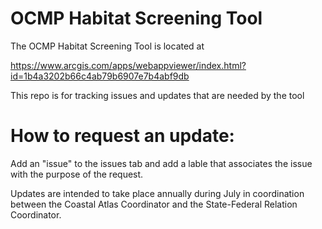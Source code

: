 # OCMP Habitat Screening Tool 

The OCMP Habitat Screening Tool is located at 

https://www.arcgis.com/apps/webappviewer/index.html?id=1b4a3202b66c4ab79b6907e7b4abf9db

This repo is for tracking issues and updates that are needed by the tool

# How to request an update:
Add an "issue" to the issues tab and add a lable that associates the issue with the purpose of the request.

Updates are intended to take place annually during July in coordination between the Coastal Atlas Coordinator and the State-Federal Relation Coordinator.
